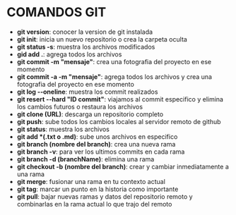 # COMANDOS GIT
- **git version**: conocer la version de git instalada
- **git init**: inicia un nuevo repositorio o crea la carpeta oculta
- **git status -s**: muestra los archivos modificados
- **gid add .**: agrega todos los archivos
- **git commit -m "mensaje"**: crea una fotografia del proyecto en ese momento
- **git commit -a -m "mensaje"**: agrega todos los archivos y crea una fotografia del proyecto en ese momento
- **git log --oneline**: muestra los commit realizados
- **git resert --hard "ID commit"**: viajamos al commit especifico y elimina los cambios futuros o restaura los archivos
- **git clone (URL)**: descarga un repositorio completo
- **git push**: sube todos los cambios locales al servidor remoto de github
- **git status**: muestra los archivos
- **git add *(.txt o .md)**: sube unos archivos en especifico
- **git branch (nombre del branch)**: crea una nueva rama
- **git branch -v**: para ver los ultimos commits en cada rama
- **git branch -d (branchName)**: elimina una rama
- **git checkout -b (nombre del branch)**: crear y cambiar inmediatamente a una rama
- **git merge**: fusionar una rama en tu contexto actual
- **git tag**: marcar un punto en la historia como importante
- **git pull**: bajar nuevas ramas y datos del repositorio remoto y combinarlas en la rama actual lo que trajo del remoto
